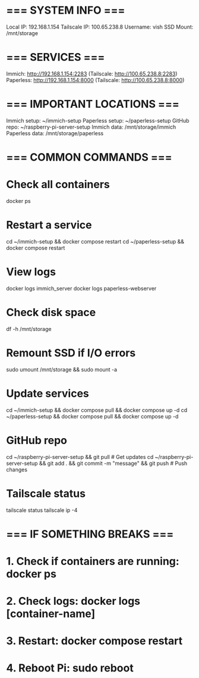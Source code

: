 # === SYSTEM INFO ===
Local IP: 192.168.1.154
Tailscale IP: 100.65.238.8
Username: vish
SSD Mount: /mnt/storage

# === SERVICES ===
Immich:       http://192.168.1.154:2283 (Tailscale: http://100.65.238.8:2283)
Paperless:    http://192.168.1.154:8000 (Tailscale: http://100.65.238.8:8000)

# === IMPORTANT LOCATIONS ===
Immich setup:     ~/immich-setup
Paperless setup:  ~/paperless-setup
GitHub repo:      ~/raspberry-pi-server-setup
Immich data:      /mnt/storage/immich
Paperless data:   /mnt/storage/paperless

# === COMMON COMMANDS ===
# Check all containers
docker ps

# Restart a service
cd ~/immich-setup && docker compose restart
cd ~/paperless-setup && docker compose restart

# View logs
docker logs immich_server
docker logs paperless-webserver

# Check disk space
df -h /mnt/storage

# Remount SSD if I/O errors
sudo umount /mnt/storage && sudo mount -a

# Update services
cd ~/immich-setup && docker compose pull && docker compose up -d
cd ~/paperless-setup && docker compose pull && docker compose up -d

# GitHub repo
cd ~/raspberry-pi-server-setup && git pull  # Get updates
cd ~/raspberry-pi-server-setup && git add . && git commit -m "message" && git push  # Push changes

# Tailscale status
tailscale status
tailscale ip -4

# === IF SOMETHING BREAKS ===
# 1. Check if containers are running: docker ps
# 2. Check logs: docker logs [container-name]
# 3. Restart: docker compose restart
# 4. Reboot Pi: sudo reboot
